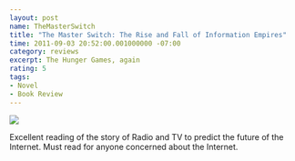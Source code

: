 ```yaml
---
layout: post
name: TheMasterSwitch
title: "The Master Switch: The Rise and Fall of Information Empires"
time: 2011-09-03 20:52:00.001000000 -07:00
category: reviews
excerpt: The Hunger Games, again
rating: 5
tags:
- Novel
- Book Review
---
```

<img class="imageOnRight" src="{{ site.imgFolder_reviews }}{{ page.name }}/TheMasterSwitchCover.jpg">

<div class="stars" title="{{ page.rating }} Stars" data-percent="{{ page.rating }}"></div>

Excellent reading of the story of Radio and TV to predict the future of the Internet. Must read for anyone concerned about the Internet.  